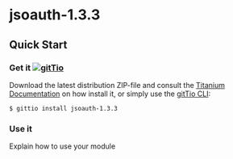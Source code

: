 jsoauth-1.3.3
=============

## Quick Start

### Get it [![gitTio](http://gitt.io/badge.png)](http://gitt.io/component/dk.napp.drawer)
Download the latest distribution ZIP-file and consult the [Titanium Documentation](http://docs.appcelerator.com/titanium/latest/#!/guide/Using_a_Module) on how install it, or simply use the [gitTio CLI](http://gitt.io/cli):

`$ gittio install jsoauth-1.3.3`

### Use it
Explain how to use your module
